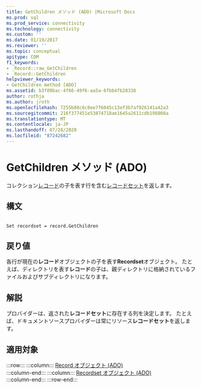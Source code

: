 ```yaml
---
title: GetChildren メソッド (ADO) |Microsoft Docs
ms.prod: sql
ms.prod_service: connectivity
ms.technology: connectivity
ms.custom: ''
ms.date: 01/19/2017
ms.reviewer: ''
ms.topic: conceptual
apitype: COM
f1_keywords:
- _Record::raw_GetChildren
- _Record::GetChildren
helpviewer_keywords:
- GetChildren method [ADO]
ms.assetid: b3f09bac-4f66-49f6-aa5a-6fbb4fb28338
author: rothja
ms.author: jroth
ms.openlocfilehash: 7255b88c6c8ee7f6045c13ef3b7af926141a42a3
ms.sourcegitcommit: 216f377451e53874718ae1645a2611cdb198808a
ms.translationtype: MT
ms.contentlocale: ja-JP
ms.lasthandoff: 07/28/2020
ms.locfileid: "87242682"
---
```

# <a name="getchildren-method-ado"></a>GetChildren メソッド (ADO)
コレクション[レコード](../../../ado/reference/ado-api/record-object-ado.md)の子を表す行を含む[レコードセット](../../../ado/reference/ado-api/recordset-object-ado.md)を返します。  
  
## <a name="syntax"></a>構文  
  
```  
  
Set recordset = record.GetChildren  
```  
  
## <a name="return-value"></a>戻り値  
 各行が現在の**レコード**オブジェクトの子を表す**Recordset**オブジェクト。 たとえば、ディレクトリを表す**レコード**の子は、親ディレクトリに格納されているファイルおよびサブディレクトリになります。  
  
## <a name="remarks"></a>解説  
 プロバイダーは、返された**レコードセット**に存在する列を決定します。 たとえば、ドキュメントソースプロバイダーは常にリソース**レコードセット**を返します。  
  
## <a name="applies-to"></a>適用対象  

:::row:::
    :::column:::
        [Record オブジェクト (ADO)](../../../ado/reference/ado-api/record-object-ado.md)  
    :::column-end:::
    :::column:::
        [Recordset オブジェクト (ADO)](../../../ado/reference/ado-api/recordset-object-ado.md)  
    :::column-end:::
:::row-end:::
